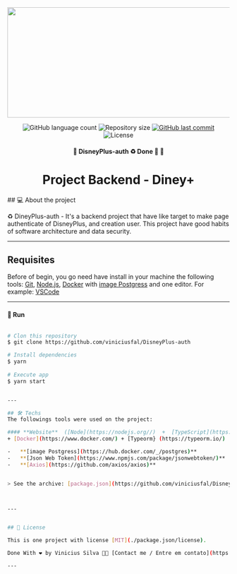     
   
   <img width="1200px" height="250px" src="https://img.ibxk.com.br/2020/11/17/17151728510089.jpg?w=704&h=264&mode=crop&scale=both" />
   
   <p align="center">
  <img alt="GitHub language count" src="https://img.shields.io/github/languages/count/viniciusfal/DisneyPlus-auth?color=%2304D361">
  <img alt="Repository size" src="https://img.shields.io/github/repo-size/viniciusfal/DisneyPlus-auth">
  <a href="https://github.com/viniciusfal/DisneyPlus-auth/commits/master">
    <img alt="GitHub last commit" src="https://img.shields.io/github/last-commit/viniciusfal/DisneyPlus-auth">
  </a>
  <img alt="License" src="https://img.shields.io/badge/license-MIT-brightgreen">
 </p>
</p>

<h4 align="center" > 
	🚧  DisneyPlus-auth ♻️ Done 🚀 🚧
</h4>


<h1 align="center"> Project Backend - Diney+ </h1>
## 💻 About the project

♻️  DineyPlus-auth - It's a backend project that have like target to make page authenticate of DisneyPlus, and creation user. This project have good habits of software architecture and data security.
  
---

## Requisites
Before of begin, you go need have  install in your machine the following tools:
[Git](https://git-scm.com), [Node.js](https://nodejs.org/), 
[Docker](https://www.docker.com/) with [image Postgress](https://hub.docker.com/_/postgres)
and one editor. For example: [VSCode](https://code.visualstudio.com/)


---

#### 🎲 Run

```bash

# Clon this repository
$ git clone https://github.com/viniciusfal/DisneyPlus-auth

# Install dependencies
$ yarn
 
# Execute app
$ yarn start


---

## 🛠 Techs
The followings tools were used on the project:

#### **Website**  ([Node](https://nodejs.org//)  +  [TypeScript](https://www.typescriptlang.org/)) 
+ [Docker](https://www.docker.com/) + [Typeorm} (https://typeorm.io/)

-   **[image Postgress](https://hub.docker.com/_/postgres)**
-   **[Json Web Token](https://www.npmjs.com/package/jsonwebtoken/)**
-   **[Axios](https://github.com/axios/axios)**


> See the archive: [package.json](https://github.com/viniciusfal/DisneyPlus-auth/blob/main/package.json)



---


## 📝 License

This is one project with license [MIT](./package.json/license).

Done With ❤️ by Vinicius Silva 👋🏽 [Contact me / Entre em contato](https://www.linkedin.com/in/vinicius-dev-silva/)

---


